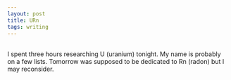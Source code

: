 ```yaml
---
layout: post
title: URn
tags: writing
---
```

<br>
I spent three hours researching U (uranium) tonight. My name is probably on a few lists. Tomorrow was supposed to be dedicated to Rn (radon) but I may reconsider.
<br>
<br>